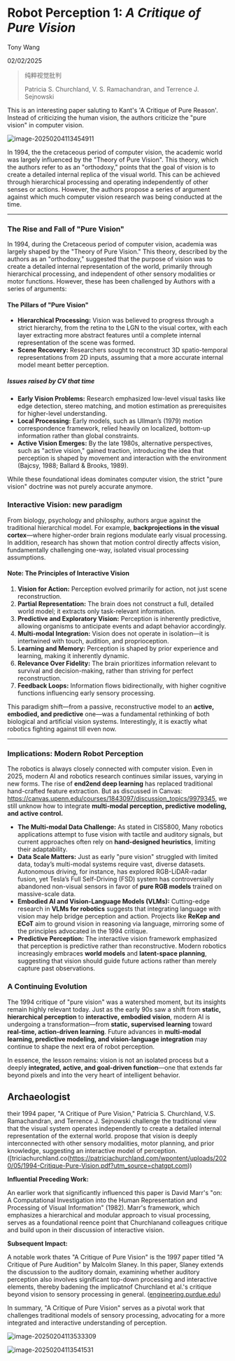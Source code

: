 # Robot Perception 1: ***A Critique of Pure Vision***

Tony Wang

02/02/2025

> 纯粹视觉批判
>
> Patricia S. Churchland, V. S. Ramachandran, and Terrence J. Sejnowski

This is an interesting paper saluting to Kant's 'A Critique of Pure Reason'.
Instead of criticizing the human vision, the authors criticize the "pure vision" in computer vision.

![image-20250204113454911](./0204-Robot%20Perception%201.assets/image-20250204113454911.png)





In 1994, the the cretaceous period of computer vision, the academic world was largely influenced by the "Theory of Pure Vision". This theory, which the authors refer to as an "orthodoxy," points that the goal of vision is to create a detailed internal replica of the visual world. This can be achieved through hierarchical processing and operating independently of other senses or actions. However, the authors propose a series of argument against which much computer vision research was being conducted at the time.



------

### The Rise and Fall of "Pure Vision"

In 1994, during the Cretaceous period of computer vision, academia was largely shaped by the "Theory of Pure Vision." This theory, described by the authors as an "orthodoxy," suggested that the purpose of vision was to create a detailed internal representation of the world, primarily through hierarchical processing, and independent of other sensory modalities or motor functions. However, these has been challenged by Authors with a series of arguments:

#### The Pillars of "Pure Vision"

- **Hierarchical Processing:** Vision was believed to progress through a strict hierarchy, from the retina to the LGN to the visual cortex, with each layer extracting more abstract features until a complete internal representation of the scene was formed.
- **Scene Recovery:** Researchers sought to reconstruct 3D spatio-temporal representations from 2D inputs, assuming that a more accurate internal model meant better perception.

##### Issues raised by CV that time

- **Early Vision Problems:** Research emphasized low-level visual tasks like edge detection, stereo matching, and motion estimation as prerequisites for higher-level understanding.
- **Local Processing:** Early models, such as Ullman’s (1979) motion correspondence framework, relied heavily on localized, bottom-up information rather than global constraints.
- **Active Vision Emerges:** By the late 1980s, alternative perspectives, such as "active vision," gained traction, introducing the idea that perception is shaped by movement and interaction with the environment (Bajcsy, 1988; Ballard & Brooks, 1989).

While these foundational ideas dominates computer vision, the strict "pure vision" doctrine was not purely accurate anymore.

### Interactive Vision: new paradigm

From biology, psychology and philosphy, authors argue against the traditional hierarchical model. For example, **backprojections in the visual cortex**—where higher-order brain regions modulate early visual processing. In addition, research has shown that motion control directly affects vision, fundamentally challenging one-way, isolated visual processing assumptions.

#### Note: The Principles of Interactive Vision

1. **Vision for Action:** Perception evolved primarily for action, not just scene reconstruction.
2. **Partial Representation:** The brain does not construct a full, detailed world model; it extracts only task-relevant information.
3. **Predictive and Exploratory Vision:** Perception is inherently predictive, allowing organisms to anticipate events and adapt behavior accordingly.
4. **Multi-modal Integration:** Vision does not operate in isolation—it is intertwined with touch, audition, and proprioception.
5. **Learning and Memory:** Perception is shaped by prior experience and learning, making it inherently dynamic.
6. **Relevance Over Fidelity:** The brain prioritizes information relevant to survival and decision-making, rather than striving for perfect reconstruction.
7. **Feedback Loops:** Information flows bidirectionally, with higher cognitive functions influencing early sensory processing.

This paradigm shift—from a passive, reconstructive model to an **active, embodied, and predictive** one—was a fundamental rethinking of both biological and artificial vision systems. Interestingly, it is exactly what robotics fighting against till even now. 

------

### Implications: Modern Robot Perception

The robotics is always closely connected with computer vision. Even in 2025, modern AI and robotics research continues  similar issues, varying in new forms. The rise of **end2end deep learning** has replaced traditional hand-crafted feature extraction. But as discussed in Canvas: https://canvas.upenn.edu/courses/1843097/discussion_topics/9979345, we still unknow how to integrate **multi-modal perception, predictive modeling, and active control.**



- **The Multi-modal Data Challenge:** As stated in CIS5800, Many robotics applications attempt to fuse vision with tactile and auditory signals, but current approaches often rely on **hand-designed heuristics**, limiting their adaptability.
- **Data Scale Matters:** Just as early "pure vision" struggled with limited data, today’s multi-modal systems require vast, diverse datasets. Autonomous driving, for instance, has explored RGB-LiDAR-radar fusion, yet Tesla’s Full Self-Driving (FSD) system has controversially abandoned non-visual sensors in favor of **pure RGB models** trained on massive-scale data.
- **Embodied AI and Vision-Language Models (VLMs):** Cutting-edge research in **VLMs for robotics** suggests that integrating language with vision may help bridge perception and action. Projects like **ReKep and ECoT** aim to ground vision in reasoning via language, mirroring some of the principles advocated in the 1994 critique.
- **Predictive Perception:** The interactive vision framework emphasized that perception is predictive rather than reconstructive. Modern robotics increasingly embraces **world models** and **latent-space planning**, suggesting that vision should guide future actions rather than merely capture past observations.

### A Continuing Evolution

The 1994 critique of "pure vision" was a watershed moment, but its insights remain highly relevant today. Just as the early 90s saw a shift from **static, hierarchical perception** to **interactive, embodied vision**, modern AI is undergoing a transformation—from **static, supervised learning** toward **real-time, action-driven learning**. Future advances in **multi-modal learning, predictive modeling, and vision-language integration** may continue to shape the next era of robot perception.

In essence, the lesson remains: vision is not an isolated process but a deeply **integrated, active, and goal-driven function**—one that extends far beyond pixels and into the very heart of intelligent behavior.





## Archaeologist



their 1994 paper, "A Critique of Pure Vision," Patricia S. Churchland, V.S. Ramachandran, and Terrence J. Sejnowski challenge the traditional view that the visual system operates independently to create a detailed internal representation of the external world.  propose that vision is deeply interconnected with other sensory modalities, motor planning, and prior knowledge, suggesting an interactive model of perception. ([triciachurchland.co(https://patriciachurchland.com/wpontent/uploads/2020/05/1994-Critique-Pure-Vision.pdf?utm_source=chatgpt.com))

**Influential Preceding Work:**

An earlier work that significantly influenced this paper is David Marr's "on: A Computational Investigation into the Human Representation and Processing of Visual Information" (1982). Marr's framework, which emphasizes a hierarchical and modular approach to visual processing, serves as a foundational reence point that Churchlanand colleagues critique and build upon in their discussion of interactive vision.

**Subsequent Impact:**

A notable work thates "A Critique of Pure Vision" is the 1997 paper titled "A Critique of Pure Audition" by Malcolm Slaney. In this paper, Slaney extends the discussion to the auditory domain, examining whether auditory perception also involves significant top-down processing and interactive elements, thereby badening the implicatnof Churchland et al.'s critique beyond vision to sensory processing in general. ([engineering.purdue.edu](https://engineering.purdue.edu/~malcolm/interval/1997-056/PureAudition.pdf?utm_source=chatgptm))

In summary, "A Critique of Pure Vision" serves as a pivotal work that challenges traditional models of sensory processing, advocating for a more integrated and interactive understanding of perception.

![image-20250204113533309](./0204-Robot%20Perception%201.assets/image-20250204113533309.png)



![image-20250204113541531](./0204-Robot%20Perception%201.assets/image-20250204113541531.png)